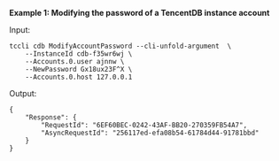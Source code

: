 **Example 1: Modifying the password of a TencentDB instance account**



Input: 

```
tccli cdb ModifyAccountPassword --cli-unfold-argument  \
    --InstanceId cdb-f35wr6wj \
    --Accounts.0.user ajnnw \
    --NewPassword Gx18ux23F^X \
    --Accounts.0.host 127.0.0.1
```

Output: 
```
{
    "Response": {
        "RequestId": "6EF60BEC-0242-43AF-BB20-270359FB54A7",
        "AsyncRequestId": "256117ed-efa08b54-61784d44-91781bbd"
    }
}
```

